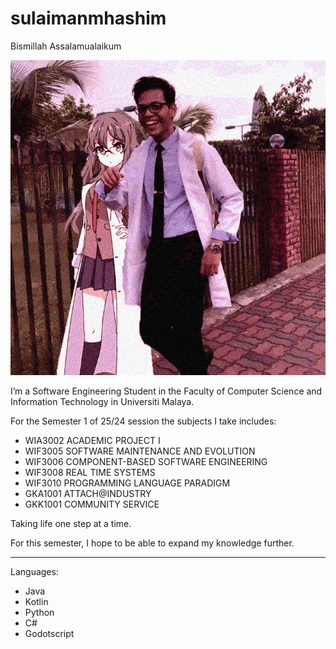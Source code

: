# sulaimanmhashim

Bismillah Assalamualaikum

[![Just The Two Of Us with Futaba Rio](./Sulaiman.png)](https://youtube.com/shorts/7nDHvWu84-0?feature=share)

I’m a Software Engineering Student in the Faculty of Computer Science and Information Technology in Universiti Malaya.

For the Semester 1 of 25/24 session the subjects I take includes:
- WIA3002 ACADEMIC PROJECT I
- WIF3005 SOFTWARE MAINTENANCE AND EVOLUTION
- WIF3006 COMPONENT-BASED SOFTWARE ENGINEERING
- WIF3008 REAL TIME SYSTEMS
- WIF3010 PROGRAMMING LANGUAGE PARADIGM
- GKA1001 ATTACH@INDUSTRY
- GKK1001 COMMUNITY SERVICE

Taking life one step at a time.

For this semester, I hope to be able to expand my knowledge further.
_____________________________________________________________________
Languages:
- Java
- Kotlin
- Python
- C#
- Godotscript
